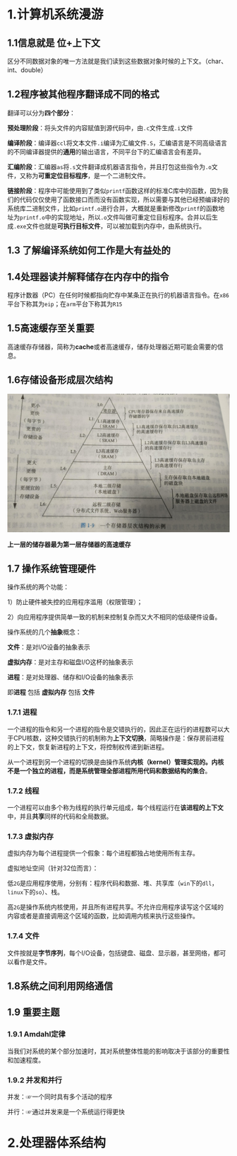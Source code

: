 # 1.计算机系统漫游

## 1.1信息就是 位+上下文

区分不同数据对象的唯一方法就是我们读到这些数据对象时候的上下文。（char、int、double）

## 1.2程序被其他程序翻译成不同的格式

翻译可以分为**四个部分**：

**预处理阶段**：将头文件的内容赋值到源代码中，由`.c`文件生成`.i`文件

**编译阶段**：编译器`ccl`将文本文件`.i`编译为汇编文件`.S`，汇编语言是不同高级语言的不同编译器提供的**通用**的输出语言，不同平台下的汇编语言会有差异。

**汇编阶段**：汇编器`as`将`.s`文件翻译成机器语言指令，并且打包这些指令为`.o`文件，又称为**可重定位目标程序**，是一个二进制文件。

**链接阶段**：程序中可能使用到了类似`printf`函数这样的标准C库中的函数，因为我们的代码仅仅使用了函数接口而而没有函数实现，所以需要与其他已经预编译好的系统库二进制文件，比如`printf.o`进行合并，大概就是重新修改`printf`的函数地址为`printf.o`中的实现地址，所以`.o`文件叫做可重定位目标程序。合并以后生成`.exe`文件也就是**可执行目标文件**，可以被加载到内存中，由系统执行。

## 1.3 了解编译系统如何工作是大有益处的

## 1.4处理器读并解释储存在内存中的指令

程序计数器（PC）在任何时候都指向贮存中某条正在执行的机器语言指令。在`x86`平台下称其为`eip`；在`arm`平台下称其为`R15`

## 1.5高速缓存至关重要

高速缓存存储器，简称为**cache**或者高速缓存，储存处理器近期可能会需要的信息。

## 1.6存储设备形成层次结构

![](./picture/1.jpg)

**上一层的储存器最为第一层存储器的高速缓存**

## 1.7 操作系统管理硬件

操作系统的两个功能：

1）防止硬件被失控的应用程序滥用（权限管理）；

2）向应用程序提供简单一致的机制来控制复杂而又大不相同的低级硬件设备。

操作系统的几个**抽象**概念：

**文件**：是对I/O设备的抽象表示

**虚拟内存**：是对主存和磁盘I/O这杯的抽象表示

**进程**：是对处理器、储存和I/O设备的抽象表示

 即**进程** 包括 **虚拟内存** 包括 **文件**

### 1.7.1 进程

一个进程的指令和另一个进程的指令是交错执行的，因此正在运行的进程数可以大于CPU核数，这种交错执行的机制称为**上下文切换**，简略操作是：保存房前进程的上下文，恢复新进程的上下文，将控制权传递到新进程。

从一个进程到另一个进程的切换是由操作系统**内核（kernel）**管理实现的。内核不是一个独立的进程，而是**系统管理全部进程所用代码和数据结构的集合**。

### 1.7.2 线程

一个进程可以由多个称为线程的执行单元组成，每个线程运行在**该进程的上下文**中，并且**共享**同样的代码和全局数据。

### 1.7.3 虚拟内存

虚拟内存为每个进程提供一个假象：每个进程都独占地使用所有主存。

虚拟地址空间（针对32位而言）：

低`2G`是应用程序使用，分别有：程序代码和数据、堆、共享库（`win`下的`dll`，`linux`下的`so`）、栈。

高`2G`是操作系统内核使用，并且所有进程共享。不允许应用程序读写这个区域的内容或者是直接调用这个区域的函数，比如调用内核来执行这些操作。

### 1.7.4 文件

文件按就是**字节序列**，每个I/O设备，包括键盘、磁盘、显示器，甚至网络，都可以看作是文件。

## 1.8系统之间利用网络通信

## 1.9 重要主题

### 1.9.1 Amdahl定律

当我们对系统的某个部分加速时，其对系统整体性能的影响取决于该部分的重要性和加速程度。

### 1.9.2 并发和并行

并发：☞一个同时具有多个活动的程序

并行：☞通过并发来是一个系统运行得更快

# 2.处理器体系结构





